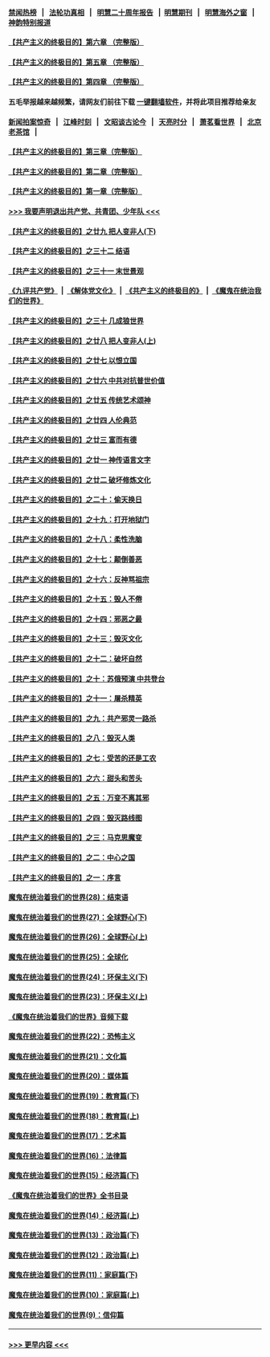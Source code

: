 #### [禁闻热榜](热点新闻.md?=0)  &nbsp;&nbsp;|&nbsp;&nbsp; [法轮功真相](https://github.com/gfw-breaker/truth/blob/master/README.md?=0) &nbsp;&nbsp;|&nbsp;&nbsp; [明慧二十周年报告](https://github.com/gfw-breaker/mh-reports/blob/master/README.md?=0) &nbsp;&nbsp;|&nbsp;&nbsp;[明慧期刊](https://github.com/gfw-breaker/mh-qikan) &nbsp;&nbsp;|&nbsp;&nbsp; [明慧海外之窗](https://github.com/gfw-breaker/mh-news/blob/master/README.md?=0) &nbsp;&nbsp;|&nbsp;&nbsp; [神韵特别报道](https://github.com/gfw-breaker/mh-news/blob/master/shenyun.md?=0)
#### [【共产主义的终极目的】第六章 （完整版）](../pages/nsc422/n11428913.md?t=03160002) 
#### [【共产主义的终极目的】第五章 （完整版）](../pages/nsc422/n11428912.md?t=03160002) 
#### [【共产主义的终极目的】第四章 （完整版）](../pages/nsc422/n11428907.md?t=03160002) 
#### 五毛举报越来越频繁，请网友们前往下载 [一键翻墙软件](https://github.com/gfw-breaker/ssr-accounts)，并将此项目推荐给亲友
#### [新闻拍案惊奇](https://github.com/gfw-breaker/banned-news/blob/master/pages/link4.md) &nbsp;&nbsp;|&nbsp;&nbsp; [江峰时刻](https://github.com/gfw-breaker/banned-news/blob/master/pages/link4.md) &nbsp;&nbsp;|&nbsp;&nbsp; [文昭谈古论今](https://github.com/gfw-breaker/banned-news/blob/master/pages/link4.md) &nbsp;&nbsp;|&nbsp;&nbsp; [天亮时分](https://github.com/gfw-breaker/banned-news/blob/master/pages/link4.md) &nbsp;&nbsp;|&nbsp;&nbsp; [萧茗看世界](https://github.com/gfw-breaker/banned-news/blob/master/pages/link4.md) &nbsp;&nbsp;|&nbsp;&nbsp; [北京老茶馆](https://github.com/gfw-breaker/banned-news/blob/master/pages/link4.md) &nbsp;&nbsp;|&nbsp;&nbsp; 
#### [【共产主义的终极目的】第三章（完整版）](../pages/nsc422/n11428848.md?t=03160002) 
#### [【共产主义的终极目的】第二章（完整版）](../pages/nsc422/n11428831.md?t=03160002) 
#### [【共产主义的终极目的】第一章（完整版）](../pages/nsc422/n11417651.md?t=03160002) 
#### [>>> 我要声明退出共产党、共青团、少年队 <<<](https://github.com/begood0513/goodnews/blob/master/quit/letter.md) 
#### [【共产主义的终极目的】之廿九 把人变非人(下)](../pages/nsc422/n11344140.md?t=03160002) 
#### [【共产主义的终极目的】之三十二 结语](../pages/nsc422/n11360535.md?t=03160002) 
#### [【共产主义的终极目的】之三十一 末世景观](../pages/nsc422/n11351129.md?t=03160002) 
#### [《九评共产党》](https://github.com/begood0513/9ping.md/blob/master/README.md) &nbsp;|&nbsp; [《解体党文化》](../../../../jtdwh.md/blob/master/README.md)  &nbsp;|&nbsp; [《共产主义的终极目的》](../../../../gczydzjmd.md/blob/master/README.md) &nbsp;|&nbsp; [《魔鬼在统治我们的世界》](../../../../mgztzwmdsj.md/blob/master/README.md) 
#### [【共产主义的终极目的】之三十 几成狼世界](../pages/nsc422/n11348280.md?t=03160002) 
#### [【共产主义的终极目的】之廿八 把人变非人(上)](../pages/nsc422/n11340492.md?t=03160002) 
#### [【共产主义的终极目的】之廿七 以恨立国](../pages/nsc422/n11336944.md?t=03160002) 
#### [【共产主义的终极目的】之廿六 中共对抗普世价值](../pages/nsc422/n11324785.md?t=03160002) 
#### [【共产主义的终极目的】之廿五 传统艺术颂神](../pages/nsc422/n11296396.md?t=03160002) 
#### [【共产主义的终极目的】之廿四 人伦典范](../pages/nsc422/n11296397.md?t=03160002) 
#### [【共产主义的终极目的】之廿三 富而有德](../pages/nsc422/n11283598.md?t=03160002) 
#### [【共产主义的终极目的】之廿一 神传语言文字](../pages/nsc422/n11263265.md?t=03160002) 
#### [【共产主义的终极目的】之廿二 破坏修炼文化](../pages/nsc422/n11245728.md?t=03160002) 
#### [【共产主义的终极目的】之二十：偷天换日](../pages/nsc422/n11238846.md?t=03160002) 
#### [【共产主义的终极目的】之十九：打开地狱门](../pages/nsc422/n11206376.md?t=03160002) 
#### [【共产主义的终极目的】之十八：柔性洗脑](../pages/nsc422/n11199994.md?t=03160002) 
#### [【共产主义的终极目的】之十七：颠倒善恶](../pages/nsc422/n11179782.md?t=03160002) 
#### [【共产主义的终极目的】之十六：反神骂祖宗](../pages/nsc422/n11166798.md?t=03160002) 
#### [【共产主义的终极目的】之十五：毁人不倦](../pages/nsc422/n11166792.md?t=03160002) 
#### [【共产主义的终极目的】之十四：邪恶之最](../pages/nsc422/n11150249.md?t=03160002) 
#### [【共产主义的终极目的】之十三：毁灭文化](../pages/nsc422/n11135227.md?t=03160002) 
#### [【共产主义的终极目的】之十二：破坏自然](../pages/nsc422/n11135214.md?t=03160002) 
#### [【共产主义的终极目的】之十：苏俄预演 中共登台](../pages/nsc422/n11118424.md?t=03160002) 
#### [【共产主义的终极目的】之十一：屠杀精英](../pages/nsc422/n11118442.md?t=03160002) 
#### [【共产主义的终极目的】之九：共产邪灵一路杀](../pages/nsc422/n11114139.md?t=03160002) 
#### [【共产主义的终极目的】之八：毁灭人类](../pages/nsc422/n11108503.md?t=03160002) 
#### [【共产主义的终极目的】之七：受苦的还是工农](../pages/nsc422/n11101809.md?t=03160002) 
#### [【共产主义的终极目的】之六：甜头和苦头](../pages/nsc422/n11096971.md?t=03160002) 
#### [【共产主义的终极目的】之五：万变不离其邪](../pages/nsc422/n11091285.md?t=03160002) 
#### [【共产主义的终极目的】之四：毁灭路线图](../pages/nsc422/n11086284.md?t=03160002) 
#### [【共产主义的终极目的】之三：马克思魔变](../pages/nsc422/n11061941.md?t=03160002) 
#### [【共产主义的终极目的】之二：中心之国](../pages/nsc422/n11047728.md?t=03160002) 
#### [【共产主义的终极目的】之一：序言](../pages/nsc422/n11086077.md?t=03160002) 
#### [魔鬼在统治着我们的世界(28)：结束语](../pages/nsc422/n10936246.md?t=03160002) 
#### [魔鬼在统治着我们的世界(27)：全球野心(下)](../pages/nsc422/n10928319.md?t=03160002) 
#### [魔鬼在统治着我们的世界(26)：全球野心(上)](../pages/nsc422/n10900318.md?t=03160002) 
#### [魔鬼在统治着我们的世界(25)：全球化](../pages/nsc422/n10788205.md?t=03160002) 
#### [魔鬼在统治着我们的世界(24)：环保主义(下)](../pages/nsc422/n10695307.md?t=03160002) 
#### [魔鬼在统治着我们的世界(23)：环保主义(上)](../pages/nsc422/n10688613.md?t=03160002) 
#### [《魔鬼在统治着我们的世界》音频下载](../pages/nsc422/n10635553.md?t=03160002) 
#### [魔鬼在统治着我们的世界(22)：恐怖主义](../pages/nsc422/n10614727.md?t=03160002) 
#### [魔鬼在统治着我们的世界(21)：文化篇](../pages/nsc422/n10597706.md?t=03160002) 
#### [魔鬼在统治着我们的世界(20)：媒体篇](../pages/nsc422/n10586579.md?t=03160002) 
#### [魔鬼在统治着我们的世界(19)：教育篇(下)](../pages/nsc422/n10564808.md?t=03160002) 
#### [魔鬼在统治着我们的世界(18)：教育篇(上)](../pages/nsc422/n10526970.md?t=03160002) 
#### [魔鬼在统治着我们的世界(17)：艺术篇](../pages/nsc422/n10499093.md?t=03160002) 
#### [魔鬼在统治着我们的世界(16)：法律篇](../pages/nsc422/n10485969.md?t=03160002) 
#### [魔鬼在统治着我们的世界(15)：经济篇(下)](../pages/nsc422/n10469975.md?t=03160002) 
#### [《魔鬼在统治着我们的世界》全书目录](../pages/nsc422/n10464261.md?t=03160002) 
#### [魔鬼在统治着我们的世界(14)：经济篇(上)](../pages/nsc422/n10457370.md?t=03160002) 
#### [魔鬼在统治着我们的世界(13)：政治篇(下)](../pages/nsc422/n10448270.md?t=03160002) 
#### [魔鬼在统治着我们的世界(12)：政治篇(上)](../pages/nsc422/n10444576.md?t=03160002) 
#### [魔鬼在统治着我们的世界(11)：家庭篇(下)](../pages/nsc422/n10440961.md?t=03160002) 
#### [魔鬼在统治着我们的世界(10)：家庭篇(上)](../pages/nsc422/n10435448.md?t=03160002) 
#### [魔鬼在统治着我们的世界(9)：信仰篇](../pages/nsc422/n10432159.md?t=03160002) 

----
#### [ >>> 更早内容 <<< ](../indexes/nsc422-earlier.md)
